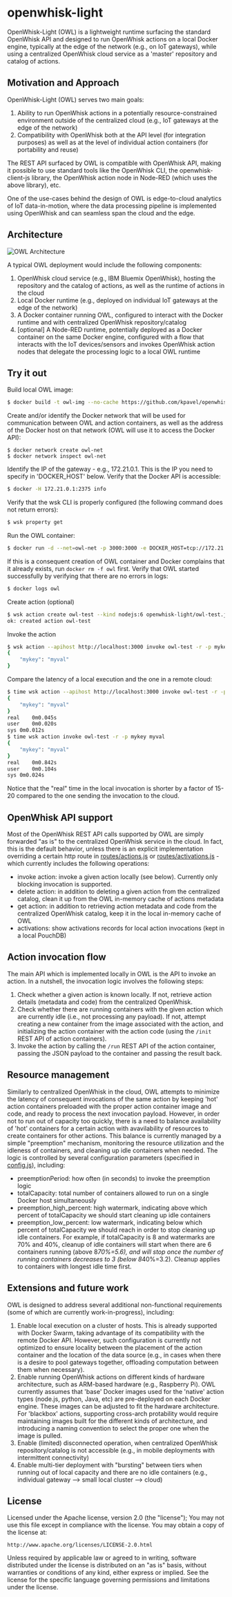 # openwhisk-light

OpenWhisk-Light (OWL) is a lightweight runtime surfacing the standard OpenWhisk API and designed to run OpenWhisk actions on a local Docker engine, typically at the edge of the network (e.g., on IoT gateways), while using a centralized OpenWhisk cloud service as a 'master' repository and catalog of actions.

## Motivation and Approach

OpenWhisk-Light (OWL) serves two main goals:
1. Ability to run OpenWhisk actions in a potentially resource-constrained environment outside of the centralized cloud (e.g., IoT gateways at the edge of the network)
2. Compatibility with OpenWhisk both at the API level (for integration purposes) as well as at the level of individual action containers (for portability and reuse)

The REST API surfaced by OWL is compatible with OpenWhisk API, making it possible to use standard tools like the OpenWhisk CLI, the openwhisk-client-js library, the OpenWhisk action node in Node-RED (which uses the above library), etc.

One of the use-cases behind the design of OWL is edge-to-cloud analytics of IoT data-in-motion, where the data processing pipeline is implemented using OpenWhisk and can seamless span the cloud and the edge.

## Architecture

![OWL Architecture](owl-arch.png)

A typical OWL deployment would include the following components:
1. OpenWhisk cloud service (e.g., IBM Bluemix OpenWhisk), hosting the repository and the catalog of actions, as well as the runtime of actions in the cloud
2. Local Docker runtime (e.g., deployed on individual IoT gateways at the edge of the network)
3. A Docker container running OWL, configured to interact with the Docker runtime and with centralized OpenWhisk repository/catalog
4. [optional] A Node-RED runtime, potentially deployed as a Docker container on the same Docker engine, configured with a flow that interacts with the IoT devices/sensors and invokes OpenWhisk action nodes that delegate the processing logic to a local OWL runtime

## Try it out
Build local OWL image:
``` sh
$ docker build -t owl-img --no-cache https://github.com/kpavel/openwhisk-light.git
```
Create and/or identify the Docker network that will be used for communication between OWL and action containers, as well as the address of the Docker host on that network (OWL will use it to access the Docker API):
```
$ docker network create owl-net
$ docker network inspect owl-net
```
Identify the IP of the gateway - e.g., 172.21.0.1. This is the IP you need to specify in 'DOCKER_HOST' below. Verify that the Docker API is accessible:
``` sh
$ docker -H 172.21.0.1:2375 info
```
Verify that the wsk CLI is properly configured (the following command does not return errors):
``` sh
$ wsk property get
```
Run the OWL container:
``` sh
$ docker run -d --net=owl-net -p 3000:3000 -e DOCKER_HOST=tcp://172.21.0.1:2375 -e OPENWHISK_API=https://openwhisk.ng.bluemix.net/api/v1 -e OPENWHISK_HOST=https://openwhisk.ng.bluemix.net --name owl owl-img
```
If this is a consequent creation of OWL container and Docker complains that it already exists, run `docker rm -f owl` first. Verify that OWL started successfully by verifying that there are no errors in logs:
``` sh
$ docker logs owl
```
Create action (optional)
``` sh
$ wsk action create owl-test --kind nodejs:6 openwhisk-light/owl-test.js
ok: created action owl-test
```
Invoke the action
``` sh
$ wsk action --apihost http://localhost:3000 invoke owl-test -r -p mykey myval
{
    "mykey": "myval"
}
```
Compare the latency of a local execution and the one in a remote cloud:
``` sh
$ time wsk action --apihost http://localhost:3000 invoke owl-test -r -p mykey myval
{
    "mykey": "myval"
}
real	0m0.045s
user	0m0.020s
sys	0m0.012s
$ time wsk action invoke owl-test -r -p mykey myval
{
    "mykey": "myval"
}
real	0m0.842s
user	0m0.104s
sys	0m0.024s
```
Notice that the "real" time in the local invocation is shorter by a factor of 15-20 compared to the one sending the invocation to the cloud.

## OpenWhisk API support

Most of the OpenWhisk REST API calls supported by OWL are simply forwarded "as is" to the centralized OpenWhisk service in the cloud. In fact, this is the default behavior, unless there is an explicit implementation overriding a certain http route in [routes/actions.js](routes/actions.js) or [routes/activations.js](routes/activations.js) - which currently includes the following operations:
- invoke action: invoke a given action locally (see below). Currently only blocking invocation is supported.
- delete action: in addition to deleting a given action from the centralized catalog, clean it up from the OWL in-memory cache of actions metadata
- get action: in addition to retrieving action metadata and code from the centralized OpenWhisk catalog, keep it in the local in-memory cache of OWL
- activations: show activations records for local action invocations (kept in a local PouchDB)

## Action invocation flow
The main API which is implemented locally in OWL is the API to invoke an action. In a nutshell, the invocation logic involves the following steps:
1. Check whether a given action is known locally. If not, retrieve action details (metadata and code) from the centralized OpenWhisk.
2. Check whether there are running containers with the given action which are currently idle (i.e., not processing any payload). If not, attempt creating a new container from the image associated with the action, and initializing the action container with the action code (using the `/init` REST API of action containers).
3. Invoke the action by calling the `/run` REST API of the action container, passing the JSON payload to the container and passing the result back.

## Resource management
Similarly to centralized OpenWhisk in the cloud, OWL attempts to minimize the latency of consequent invocations of the same action by keeping 'hot' action containers preloaded with the proper action container image and code, and ready to process the next invocation payload. However, in order not to run out of capacity too quickly, there is a need to balance availability of 'hot' containers for a certain action with avavilability of resources to create containers for other actions. This balance is currently managed by a simple "preemption" mechanism, monitoring the resource utilization and the idleness of containers, and cleaning up idle containers when needed. The logic is controlled by several configuration parameters (specified in [config.js](config.js)), including:
- preemptionPeriod: how often (in seconds) to invoke the preemption logic
- totalCapacity: total number of containers allowed to run on a single Docker host simultaneously
- preemption_high_percent: high watermark, indicating above which percent of totalCapacity we should start cleaning up idle containers
- preemption_low_percent: low watermark, indicating below which percent of totalCapacity we should reach in order to stop cleaning up idle containers.
For example, if totalCapacity is 8 and watermarks are 70% and 40%, cleanup of idle containers will start when there are 6 containers running (above 8*70%=5.6), and will stop once the number of running containers decreases to 3 (below 8*40%=3.2). Cleanup applies to containers with longest idle time first.


## Extensions and future work

OWL is designed to address several additional non-functional requirements (some of which are currently work-in-progress), including:
1. Enable local execution on a cluster of hosts. This is already supported with Docker Swarm, taking advantage of its compatibility with the remote Docker API. However, such configuration is currently not optimized to ensure locality between the placement of the action container and the location of the data source (e.g., in cases when there is a desire to pool gateways together, offloading computation between them when necessary).
2. Enable running OpenWhisk actions on different kinds of hardware architecture, such as ARM-based hardware (e.g., Raspberry Pi). OWL currently assumes that 'base' Docker images used for the 'native' action types (node.js, python, Java, etc) are pre-deployed on each Docker engine. These images can be adjusted to fit the hardware architecture. For 'blackbox' actions, supporting cross-arch protability would require maintaining images built for the different kinds of architecture, and introducing a naming convention to select the proper one when the image is pulled.
3. Enable (limited) disconnected operation, when centralized OpenWhisk repository/catalog is not accessible (e.g., in mobile deployments with intermittent connectivity)
4. Enable multi-tier deployment with "bursting" between tiers when running out of local capacity and there are no idle containers (e.g., individual gateway --> small local cluster --> cloud)


## License

Licensed under the Apache license, version 2.0 (the "license"); You may not use this file except in compliance with the license. You may obtain a copy of the license at:

    http://www.apache.org/licenses/LICENSE-2.0.html

Unless required by applicable law or agreed to in writing, software distributed under the license is distributed on an "as is" basis, without warranties or conditions of any kind, either express or implied. See the license for the specific language governing permissions and limitations under the license.
